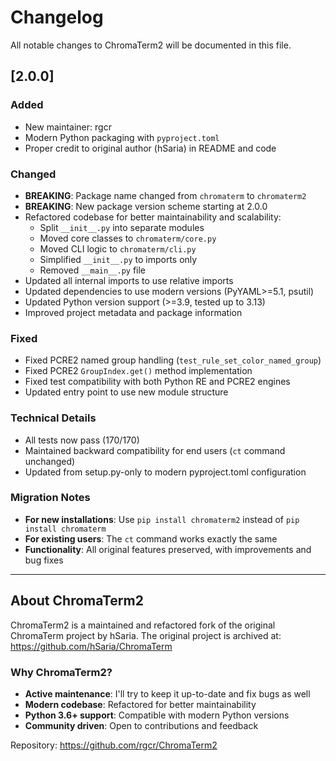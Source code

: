 # Changelog

All notable changes to ChromaTerm2 will be documented in this file.

## [2.0.0] 

### Added
- New maintainer: rgcr
- Modern Python packaging with `pyproject.toml`
- Proper credit to original author (hSaria) in README and code

### Changed
- **BREAKING**: Package name changed from `chromaterm` to `chromaterm2`
- **BREAKING**: New package version scheme starting at 2.0.0
- Refactored codebase for better maintainability and scalability:
  - Split `__init__.py` into separate modules
  - Moved core classes to `chromaterm/core.py`
  - Moved CLI logic to `chromaterm/cli.py`
  - Simplified `__init__.py` to imports only
  - Removed `__main__.py` file
- Updated all internal imports to use relative imports
- Updated dependencies to use modern versions (PyYAML>=5.1, psutil)
- Updated Python version support (>=3.9, tested up to 3.13)
- Improved project metadata and package information

### Fixed
- Fixed PCRE2 named group handling (`test_rule_set_color_named_group`)
- Fixed PCRE2 `GroupIndex.get()` method implementation
- Fixed test compatibility with both Python RE and PCRE2 engines
- Updated entry point to use new module structure

### Technical Details
- All tests now pass (170/170)
- Maintained backward compatibility for end users (`ct` command unchanged)
- Updated from setup.py-only to modern pyproject.toml configuration

### Migration Notes
- **For new installations**: Use `pip install chromaterm2` instead of `pip install chromaterm`
- **For existing users**: The `ct` command works exactly the same
- **Functionality**: All original features preserved, with improvements and bug fixes

---

## About ChromaTerm2

ChromaTerm2 is a maintained and refactored fork of the original ChromaTerm project by hSaria.
The original project is archived at: https://github.com/hSaria/ChromaTerm

### Why ChromaTerm2?
- **Active maintenance**: I'll try to keep it up-to-date and fix bugs as well
- **Modern codebase**: Refactored for better maintainability
- **Python 3.6+ support**: Compatible with modern Python versions
- **Community driven**: Open to contributions and feedback

Repository: https://github.com/rgcr/ChromaTerm2
